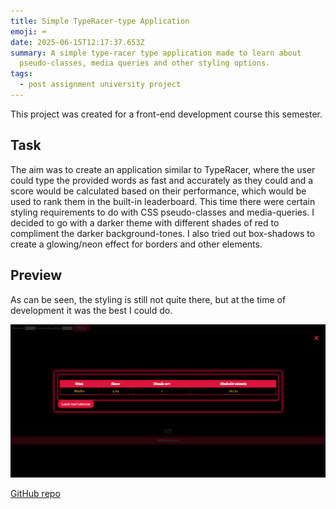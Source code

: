```yaml
---
title: Simple TypeRacer-type Application
emoji: ⌨️
date: 2025-06-15T12:17:37.653Z
summary: A simple type-racer type application made to learn about
  pseudo-classes, media queries and other styling options.
tags:
  - post assignment university project
---
```

T﻿his project was created for a front-end development course this semester.

## T﻿ask

The aim was to create an application similar to TypeRacer, where the user could type the provided words as fast and accurately as they could and a score would be calculated based on their performance, which would be used to rank them in the built-in leaderboard. This time there were certain styling requirements to do with CSS pseudo-classes and media-queries. I decided to go with a darker theme with different shades of red to compliment the darker background-tones. I also tried out box-shadows to create a glowing/neon effect for borders and other elements.

## P﻿review

A﻿s can be seen, the styling is still not quite there, but at the time of development it was the best I could do.

![Preview of TypeRacer application](/src/assets/img/image_2025-06-15_152409139.png "TypeRacer app preview")

[GitHub repo](https://github.com/tammmatTLU/1kodutoo)